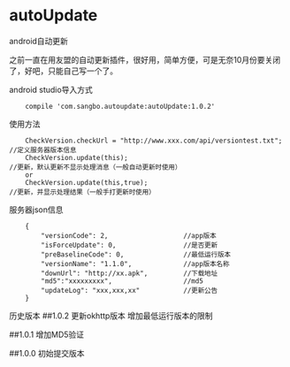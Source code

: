 # autoUpdate

android自动更新

之前一直在用友盟的自动更新插件，很好用，简单方便，可是无奈10月份要关闭了，好吧，只能自己写一个了。

android studio导入方式

        compile 'com.sangbo.autoupdate:autoUpdate:1.0.2'
        
使用方法

        CheckVersion.checkUrl = "http://www.xxx.com/api/versiontest.txt";     //定义服务器版本信息
        CheckVersion.update(this);                                            //更新，默认更新不显示处理消息（一般自动更新时使用）
        or
        CheckVersion.update(this,true);                                       //更新，并显示处理结果（一般手打更新时使用）


服务器json信息

        {
            "versionCode": 2,                   //app版本
            "isForceUpdate": 0,                 //是否更新
            "preBaselineCode": 0,               //最低运行版本
            "versionName": "1.1.0",             //app版本名称
            "downUrl": "http://xx.apk",         //下载地址
            "md5":"xxxxxxxxx",                  //md5
            "updateLog": "xxx,xxx,xx"           //更新公告
        }
        
        
历史版本
##1.0.2
    更新okhttp版本
    增加最低运行版本的限制

##1.0.1
    增加MD5验证

##1.0.0
    初始提交版本
    